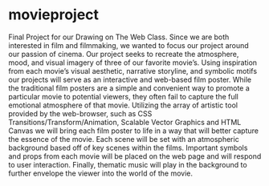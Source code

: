 # movieproject
Final Project for our Drawing on The Web Class. 
Since we are both interested in film and filmmaking, we wanted to focus our project around our passion of cinema. Our project seeks to recreate the atmosphere, mood, and visual imagery of three of our favorite movie’s. Using inspiration from each movie’s visual aesthetic, narrative storyline, and symbolic motifs our projects will serve as an interactive and web-based film poster. While the traditional film posters are a simple and convenient way to promote a particular movie to potential viewers, they often fail to capture the full emotional atmosphere of that movie. Utilizing the array of artistic tool provided by the web-browser, such as CSS Transitions/Transform/Animation, Scalable Vector Graphics and HTML Canvas we will bring each film poster to life in a way that will better capture the essence of the movie. Each scene will be set with an atmospheric background based off of key scenes within the films. Important symbols and props from each movie will be placed on the web page and will respond to user interaction. Finally, thematic music will play in the background to further envelope the viewer into the world of the movie. 
